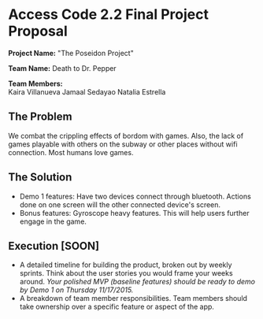 # Access Code 2.2 Final Project Proposal

**Project Name:**
"The Poseidon Project"

**Team Name:**
Death to Dr. Pepper

**Team Members:**  
Kaira Villanueva
Jamaal Sedayao
Natalia Estrella


## The Problem 
We combat the crippling effects of bordom with games. Also, the lack of games playable with others on the subway or other places without wifi connection. Most humans love games. 

## The Solution 
  * Demo 1 features: Have two devices connect through bluetooth. Actions done on one screen will the other connected device's screen.  
  *  Bonus features: Gyroscope heavy features. This will help users further engage in the game. 

## Execution [SOON]
  *  A detailed timeline for building the product, broken out by weekly sprints. Think about the user stories you would frame your weeks around. *Your polished MVP (baseline features) should be ready to demo by Demo 1 on Thursday 11/17/2015.*  
  *  A breakdown of team member responsibilities. Team members should take ownership over a specific feature or aspect of the app.  


